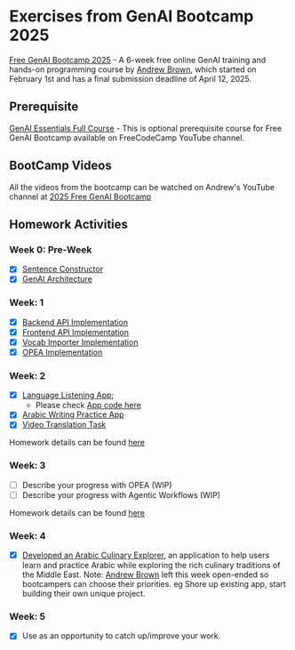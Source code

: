 # Exercises from GenAI Bootcamp 2025

[Free GenAI Bootcamp 2025](https://genai.cloudprojectbootcamp.com/) - A 6-week free online GenAI training and hands-on programming course by [Andrew Brown](https://github.com/omenking), which started on February 1st and has a final submission deadline of April 12, 2025.

## Prerequisite
[GenAI Essentials Full Course](https://www.youtube.com/watch?v=nJ25yl34Uqw) - This is optional prerequisite course for Free GenAI Bootcamp available on FreeCodeCamp YouTube channel.

## BootCamp Videos
All the videos from the bootcamp can be watched on Andrew's YouTube channel at [2025 Free GenAI Bootcamp](https://www.youtube.com/playlist?list=PLBfufR7vyJJ69c9MNlOKtO2w2KU5VzLJV)

## Homework Activities
### Week 0: Pre-Week
- [x] [Sentence Constructor](https://github.com/arkhangelsk/free-genai-bootcamp-2025/tree/main/sentence-constructor)
- [x] [GenAI Architecture](https://github.com/arkhangelsk/free-genai-bootcamp-2025/tree/main/genai-architecting)

### Week: 1 
- [x] [Backend API Implementation](https://github.com/arkhangelsk/free-genai-bootcamp-2025/tree/main/lang-portal/backend-flask)
- [x] [Frontend API Implementation](https://github.com/arkhangelsk/free-genai-bootcamp-2025/tree/main/lang-portal/frontend-nextjs)
- [x] [Vocab Importer Implementation](https://github.com/arkhangelsk/free-genai-bootcamp-2025/tree/main/vocab-importer)
- [x] [OPEA Implementation](https://github.com/arkhangelsk/free-genai-bootcamp-2025/tree/main/opea-comps)

### Week: 2
- [X] [Language Listening App](https://github.com/arkhangelsk/free-genai-bootcamp-2025/tree/main/listening-comp); 
  * Please check [App code here](https://github.com/arkhangelsk/free-genai-bootcamp-2025/tree/main/listening-comp/arabic-quiz-app)
- [X] [Arabic Writing Practice App](https://github.com/arkhangelsk/free-genai-bootcamp-2025/tree/main/arabic-writing-practice-app)
- [X] [Video Translation Task](https://github.com/arkhangelsk/free-genai-bootcamp-2025/tree/main/video-translation-app)

Homework details can be found [here](https://docs.google.com/document/d/1KVDTDF4t8VtI69F5KMo67KoTBXgVhsd2O9hK-uPh2rA/edit?tab=t.1ugpln2fwmbp)

### Week: 3
- [ ] Describe your progress with OPEA (WIP)
- [ ] Describe your progress with Agentic Workflows (WIP)

Homework details can be found [here](https://docs.google.com/document/d/1KVDTDF4t8VtI69F5KMo67KoTBXgVhsd2O9hK-uPh2rA/edit?tab=t.6c5m6gcx8k7k)

### Week: 4
- [x] [Developed an Arabic Culinary Explorer](https://github.com/arkhangelsk/free-genai-bootcamp-2025/tree/main/arabic-learning-app), an application to help users learn and practice Arabic while exploring the rich culinary traditions of the Middle East.
Note: [Andrew Brown](https://github.com/omenking) left this week open-ended so bootcampers can choose their priorities. eg Shore up existing app, start building their own unique project.

### Week: 5
- [x] Use as an opportunity to catch up/improve your work.
